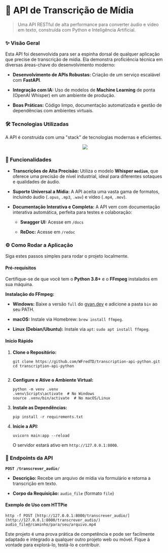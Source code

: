 🚀 API de Transcrição de Mídia
==============================

> Uma API RESTful de alta performance para converter áudio e vídeo em texto, construída com Python e Inteligência Artificial.

### ✨ Visão Geral

Esta API foi desenvolvida para ser a espinha dorsal de qualquer aplicação que precise de transcrição de mídia. Ela demonstra proficiência técnica em diversas áreas-chave do desenvolvimento moderno:

-   **Desenvolvimento de APIs Robustas:** Criação de um serviço escalável com **FastAPI**.

-   **Integração com IA:** Uso de modelos de **Machine Learning** de ponta (OpenAI Whisper) em um ambiente de produção.

-   **Boas Práticas:** Código limpo, documentação automatizada e gestão de dependências com ambientes virtuais.

### 🛠️ Tecnologias Utilizadas

A API é construída com uma "stack" de tecnologias modernas e eficientes.
<p align='center'>
    <img loading="lazy" src="https://skillicons.dev/icons?i=python,fastapi,git,github,vscode"/> 
</p>

### 🌟 Funcionalidades

-   **Transcrições de Alta Precisão:** Utiliza o modelo **Whisper `medium`**, que oferece uma precisão de nível industrial, ideal para diferentes sotaques e qualidades de áudio.

-   **Suporte Universal a Mídia:** A API aceita uma vasta gama de formatos, incluindo áudio (`.opus`, `.mp3`, `.wav`) e vídeo (`.mp4`, `.mov`).

-   **Documentação Interativa e Completa:** A API vem com documentação interativa automática, perfeita para testes e colaboração:

    -   **Swagger UI:** Acesse em `/docs`

    -   **ReDoc:** Acesse em `/redoc`

### ⚙️ Como Rodar a Aplicação

Siga estes passos simples para rodar o projeto localmente.

#### **Pré-requisitos**

Certifique-se de que você tem o **Python 3.8+** e o **FFmpeg** instalados em sua máquina.

**Instalação do FFmpeg:**

-   **Windows:** Baixe a versão `full` do [gyan.dev](https://www.gyan.dev/ffmpeg/builds/ "null") e adicione a pasta `bin` ao seu PATH.

-   **macOS:** Instale via Homebrew: `brew install ffmpeg`.

-   **Linux (Debian/Ubuntu):** Instale via `apt`: `sudo apt install ffmpeg`.

#### **Início Rápido**

1.  **Clone o Repositório:**

    ```
    git clone https://github.com/WFredTD/transcription-api-python.git
    cd transcription-api-python


    ```

2.  **Configure e Ative o Ambiente Virtual:**

    ```
    python -m venv .venv
    .venv\Scripts\activate  # No Windows
    source .venv/bin/activate  # No macOS/Linux

    ```

3.  **Instale as Dependências:**

    ```
    pip install -r requirements.txt

    ```

4.  **Inicie a API:**

    ```
    uvicorn main:app --reload

    ```

    O servidor estará ativo em `http://127.0.0.1:8000`.

### 🚀 Endpoints da API

**`POST /transcrever_audio/`**

-   **Descrição:** Recebe um arquivo de mídia via formulário e retorna a transcrição em texto.

-   **Corpo da Requisição:**  `audio_file` (formato `file`)

#### **Exemplo de Uso com HTTPie**

```
http -f POST [http://127.0.0.1:8000/transcrever_audio/](http://127.0.0.1:8000/transcrever_audio/) audio_file@/caminho/para/seu/arquivo.mp4

```

Este projeto é uma prova prática de competência e pode ser facilmente adaptado e integrado a qualquer outro projeto web ou móvel. Fique à vontade para explorá-lo, testá-lo e contribuir.